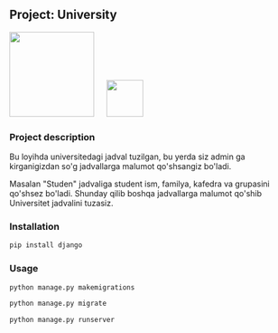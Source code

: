 ## Project: University



<img src="https://www.djangoproject.com/m/img/logos/django-logo-negative.png" width="150">
&emsp;
<img src="https://upload.wikimedia.org/wikipedia/commons/thumb/c/c3/Python-logo-notext.svg/1200px-Python-logo-notext.svg.png" width="65">

### Project description

Bu loyihda universitedagi jadval tuzilgan, bu yerda siz admin ga kirganigizdan so'g jadvallarga malumot qo'shsangiz bo'ladi.

Masalan "Studen" jadvaliga student ism, familya, kafedra va grupasini qo'shsez bo'ladi. Shunday qilib boshqa jadvallarga malumot qo'shib Universitet jadvalini tuzasiz.

### Installation

```bash or another
pip install django
```
### Usage

```bash or another
python manage.py makemigrations

python manage.py migrate

python manage.py runserver
```